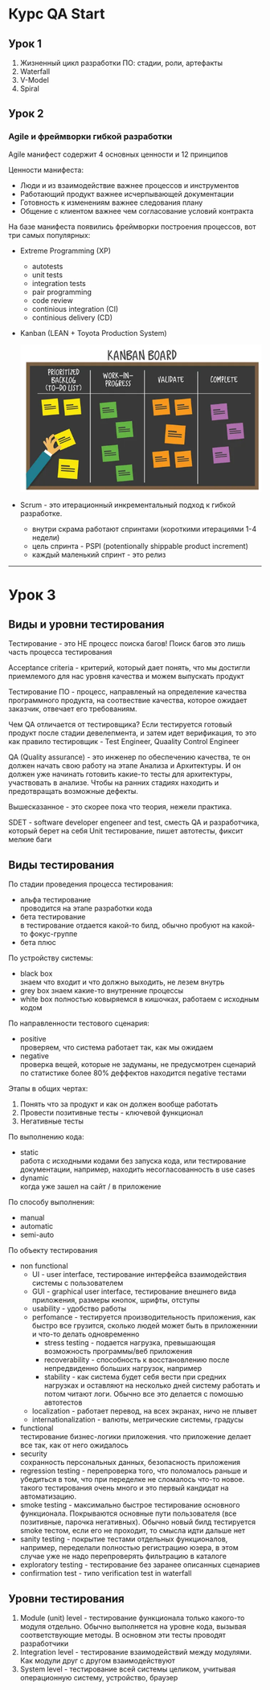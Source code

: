 # Курс QA Start

## Урок 1

1. Жизненный цикл разработки ПО: стадии, роли, артефакты
2. Waterfall
3. V-Model
4. Spiral

## Урок 2
### Agile и фреймворки гибкой разработки

Agile манифест содержит 4 основных ценности и 12 принципов

Ценности манифеста:  

* Люди и из взаимодействие важнее процессов и инструментов
* Работающий продукт важнее исчерпывающей документации
* Готовность к изменениям важнее следования плану
* Общение с клиентом важнее чем согласование условий контракта

На базе манифеста появились фреймворки построения процессов, вот три самых популярных:  

* Extreme Programming (XP)  
  * autotests
  * unit tests
  * integration tests
  * pair programming
  * code review
  * continious integration (CI)
  * continious delivery (CD)

* Kanban (LEAN + Toyota Production System)  
  
  ![kanban](img\kanban.png)

* Scrum - это итерационный инкрементальный подход к гибкой разработке. 
  * внутри скрама работают спринтами (короткими итерациями 1-4 недели)
  * цель спринта - PSPI (potentionally shippable product increment)
  * каждый маленький спринт - это релиз

---

# Урок 3

## Виды и уровни тестирования

Тестирование - это НЕ процесс поиска багов! Поиск багов это лишь часть процесса тестирования

Acceptance criteria - критерий, который дает понять, что мы достигли приемлемого для нас уровня качества и можем выпускать продукт

Тестирование ПО - процесс, направленый на определение качества программного продукта, на соотвествие качества, которое ожидает заказчик, отвечает его требованиям.

Чем QA отличается от тестировщика?
Если тестируется готовый продукт после стадии девелепмента, и затем идет верификация, то это как правило тестировщик - Test Engineer, Quaality Control Engineer

QA (Quality assurance) - это инженер по обеспечению качества, те он должен начать свою работу на этапе Анализа и Архитектуры. И он должен уже начинать готовить какие-то тесты для архитектуры, участвовать в анализе. Чтобы на ранних стадиях находить и предотвращать возможные дефекты.

Вышесказанное - это скорее пока что теория, нежели практика.

SDET - software developer engeneer and test, сместь QA и разработчика, который берет на себя Unit тестирование, пишет автотесты, фиксит мелкие баги

## Виды тестирования

По стадии проведения процесса тестирования:
* альфа тестирование  
проводится на этапе разработки кода
* бета тестирование  
в тестирование отдается какой-то билд, обычно пробуют на какой-то фокус-группе
* бета плюс

По устройству системы:
* black box  
знаем что входит и что должно выходить, не лезем внутрь
* grey box
знаем какие-то внутренние процессы 
* white box
полностью ковыряемся в кишочках, работаем с исходным кодом

По направленности тестового сценария:

* positive  
проверяем, что система работает так, как мы ожидаем
* negative  
проверка вещей, которые не задуманы, не предусмотрен сценарий  
по статистике более 80% деффектов находится negative тестами

Этапы в общих чертах:

1. Понять что за продукт и как он должен вообще работать
2. Провести позитивные тесты - ключевой функционал
3. Негативные тесты

По выполнению кода:

* static  
работа с исходными кодами без запуска кода, или тестирование документации, например, находить несогласованность в use cases
* dynamic  
когда уже зашел на сайт / в приложение

По способу выполнения:

* manual
* automatic
* semi-auto

По объекту тестирования

* non functional  
    * UI - user interface, тестирование интерфейса взаимодействия системы с пользователем  
    * GUI - graphical user interface, тестирование внешнего вида приложения, размеры кнопок, шрифты, отступы  
    * usability - удобство работы
    * perfomance - тестируется производительность приложения, как быстро все грузится, сколько людей может быть в приложеннии и что-то делать одновременно  
        * stress testing - подается нагрузка, превышающая возможность программы/веб приложения
        * recoverability - способность к восстановлению после непредвиденно больших нагрузок, например
        * stability - как система будет себя вести при средних нагрузках и оставляют на несколько дней систему работать и потом читают логи. Обычно все это делается с помошью автотестов
    * localization - работает перевод, на всех экранах, ничо не плывет
    * internationalization - валюты, метрические системы, градусы
* functional  
тестирование бизнес-логики приложения. что приложение делает все так, как от него ожидалось
* security  
сохранность персональных данных, безопасность приложения
* regression testing - перепроверка того, что поломалось раньше и убедиться в том, что при переделке не сломалось что-то новое. такого тестирования очень много и это первый кандидат на автоматизацию.
* smoke testing - максимально быстрое тестирование основного функционала. Покрываются основные пути пользователя (все позитивные, парочка негативных). Обычно новый билд тестируется smoke тестом, если его не проходит, то смысла идти дальше нет
* sanity testing - покрытие тестами отдельных функционалов, например, переделали полностью регистрацию юзера, в этом случае уже не надо перепроверять фильтрацию в каталоге
* exploratory testing - тестирование без заранее описанных сценариев
* confirmation test - типо verification test in waterfall

## Уровни тестирования

1. Module (unit) level - тестирование функционала только какого-то модуля отдельно. Обычно выполняется на уровне кода, вызывая соответствующие методы. В основном эти тесты проводят разработчики
2. Integration level - тестирование взаимодействий между модулями. Как модули друг с другом взаимодействуют
3. System level - тестирование всей системы целиком, учитывая операционную систему, устройство, браузер